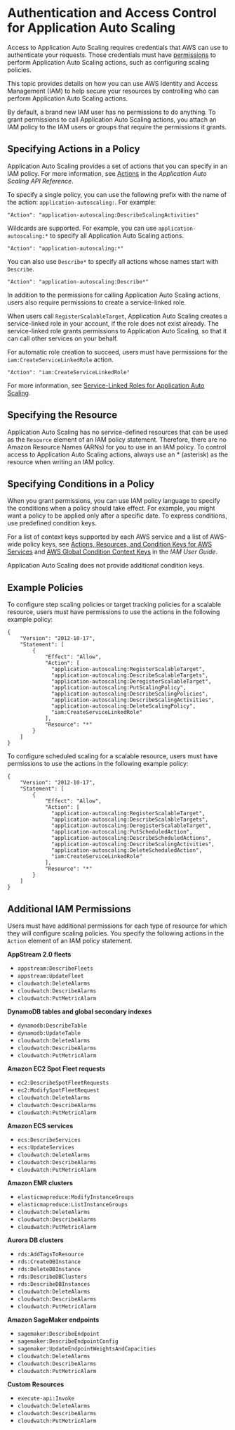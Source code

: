 # Authentication and Access Control for Application Auto Scaling<a name="auth-and-access-control"></a>

Access to Application Auto Scaling requires credentials that AWS can use to authenticate your requests\. Those credentials must have [permissions](https://docs.aws.amazon.com/IAM/latest/UserGuide/access.html) to perform Application Auto Scaling actions, such as configuring scaling policies\.

This topic provides details on how you can use AWS Identity and Access Management \(IAM\) to help secure your resources by controlling who can perform Application Auto Scaling actions\. 

By default, a brand new IAM user has no permissions to do anything\. To grant permissions to call Application Auto Scaling actions, you attach an IAM policy to the IAM users or groups that require the permissions it grants\. 

## Specifying Actions in a Policy<a name="application-auto-scaling-actions"></a>

Application Auto Scaling provides a set of actions that you can specify in an IAM policy\. For more information, see [Actions](https://docs.aws.amazon.com/autoscaling/application/APIReference/API_Operations.html) in the *Application Auto Scaling API Reference*\.

To specify a single policy, you can use the following prefix with the name of the action: `application-autoscaling:`\. For example:

```
"Action": "application-autoscaling:DescribeScalingActivities"
```

Wildcards are supported\. For example, you can use `application-autoscaling:*` to specify all Application Auto Scaling actions\.

```
"Action": "application-autoscaling:*"
```

You can also use `Describe*` to specify all actions whose names start with `Describe`\.

```
"Action": "application-autoscaling:Describe*"
```

In addition to the permissions for calling Application Auto Scaling actions, users also require permissions to create a service\-linked role\.

When users call `RegisterScalableTarget`, Application Auto Scaling creates a service\-linked role in your account, if the role does not exist already\. The service\-linked role grants permissions to Application Auto Scaling, so that it can call other services on your behalf\. 

For automatic role creation to succeed, users must have permissions for the `iam:CreateServiceLinkedRole` action\. 

```
"Action": "iam:CreateServiceLinkedRole"
```

For more information, see [Service\-Linked Roles for Application Auto Scaling](application-auto-scaling-service-linked-roles.md)\.

## Specifying the Resource<a name="application-auto-scaling-resources"></a>

Application Auto Scaling has no service\-defined resources that can be used as the `Resource` element of an IAM policy statement\. Therefore, there are no Amazon Resource Names \(ARNs\) for you to use in an IAM policy\. To control access to Application Auto Scaling actions, always use an \* \(asterisk\) as the resource when writing an IAM policy\. 

## Specifying Conditions in a Policy<a name="application-auto-scaling-keys"></a>

When you grant permissions, you can use IAM policy language to specify the conditions when a policy should take effect\. For example, you might want a policy to be applied only after a specific date\. To express conditions, use predefined condition keys\.

For a list of context keys supported by each AWS service and a list of AWS\-wide policy keys, see [Actions, Resources, and Condition Keys for AWS Services](https://docs.aws.amazon.com/IAM/latest/UserGuide/reference_policies_actions-resources-contextkeys.html) and [AWS Global Condition Context Keys](https://docs.aws.amazon.com/IAM/latest/UserGuide/reference_policies_condition-keys.html) in the *IAM User Guide*\.

Application Auto Scaling does not provide additional condition keys\.

## Example Policies<a name="application-auto-scaling-example-policies"></a>

To configure step scaling policies or target tracking policies for a scalable resource, users must have permissions to use the actions in the following example policy:

```
{
    "Version": "2012-10-17",
    "Statement": [
        {
            "Effect": "Allow",
            "Action": [
              "application-autoscaling:RegisterScalableTarget",
              "application-autoscaling:DescribeScalableTargets",
              "application-autoscaling:DeregisterScalableTarget",
              "application-autoscaling:PutScalingPolicy",
              "application-autoscaling:DescribeScalingPolicies",
              "application-autoscaling:DescribeScalingActivities",
              "application-autoscaling:DeleteScalingPolicy",
              "iam:CreateServiceLinkedRole"
            ],
            "Resource": "*"
        }
    ]
}
```

To configure scheduled scaling for a scalable resource, users must have permissions to use the actions in the following example policy:

```
{
    "Version": "2012-10-17",
    "Statement": [
        {
            "Effect": "Allow",
            "Action": [
              "application-autoscaling:RegisterScalableTarget",
              "application-autoscaling:DescribeScalableTargets",
              "application-autoscaling:DeregisterScalableTarget",
              "application-autoscaling:PutScheduledAction",
              "application-autoscaling:DescribeScheduledActions",
              "application-autoscaling:DescribeScalingActivities",
              "application-autoscaling:DeleteScheduledAction",
              "iam:CreateServiceLinkedRole"
            ],
            "Resource": "*"
        }
    ]
}
```

## Additional IAM Permissions<a name="application-auto-scaling-additional-permissions"></a>

Users must have additional permissions for each type of resource for which they will configure scaling policies\. You specify the following actions in the `Action` element of an IAM policy statement\. 

**AppStream 2\.0 fleets**
+ `appstream:DescribeFleets`
+ `appstream:UpdateFleet`
+ `cloudwatch:DeleteAlarms`
+ `cloudwatch:DescribeAlarms`
+ `cloudwatch:PutMetricAlarm`

**DynamoDB tables and global secondary indexes**
+ `dynamodb:DescribeTable`
+ `dynamodb:UpdateTable`
+ `cloudwatch:DeleteAlarms`
+ `cloudwatch:DescribeAlarms`
+ `cloudwatch:PutMetricAlarm`

**Amazon EC2 Spot Fleet requests**
+ `ec2:DescribeSpotFleetRequests`
+ `ec2:ModifySpotFleetRequest`
+ `cloudwatch:DeleteAlarms`
+ `cloudwatch:DescribeAlarms`
+ `cloudwatch:PutMetricAlarm`

**Amazon ECS services**
+ `ecs:DescribeServices`
+ `ecs:UpdateServices`
+ `cloudwatch:DeleteAlarms`
+ `cloudwatch:DescribeAlarms`
+ `cloudwatch:PutMetricAlarm`

**Amazon EMR clusters**
+ `elasticmapreduce:ModifyInstanceGroups`
+ `elasticmapreduce:ListInstanceGroups`
+ `cloudwatch:DeleteAlarms`
+ `cloudwatch:DescribeAlarms`
+ `cloudwatch:PutMetricAlarm`

**Aurora DB clusters**
+ `rds:AddTagsToResource`
+ `rds:CreateDBInstance`
+ `rds:DeleteDBInstance`
+ `rds:DescribeDBClusters`
+ `rds:DescribeDBInstances`
+ `cloudwatch:DeleteAlarms`
+ `cloudwatch:DescribeAlarms`
+ `cloudwatch:PutMetricAlarm`

**Amazon SageMaker endpoints**
+ `sagemaker:DescribeEndpoint`
+ `sagemaker:DescribeEndpointConfig`
+ `sagemaker:UpdateEndpointWeightsAndCapacities`
+ `cloudwatch:DeleteAlarms`
+ `cloudwatch:DescribeAlarms`
+ `cloudwatch:PutMetricAlarm`

**Custom Resources**
+ `execute-api:Invoke`
+ `cloudwatch:DeleteAlarms `
+ `cloudwatch:DescribeAlarms `
+ `cloudwatch:PutMetricAlarm `

